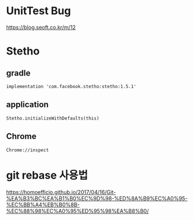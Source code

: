 # UnitTest Bug
https://blog.seoft.co.kr/m/12

# Stetho
## gradle
```
implementation 'com.facebook.stetho:stetho:1.5.1'
```

## application
```
Stetho.initializeWithDefaults(this)
```

## Chrome
```
Chrome://inspect
```

# git rebase 사용법
https://homoefficio.github.io/2017/04/16/Git-%EA%B3%BC%EA%B1%B0%EC%9D%98-%ED%8A%B9%EC%A0%95-%EC%BB%A4%EB%B0%8B-%EC%88%98%EC%A0%95%ED%95%98%EA%B8%B0/